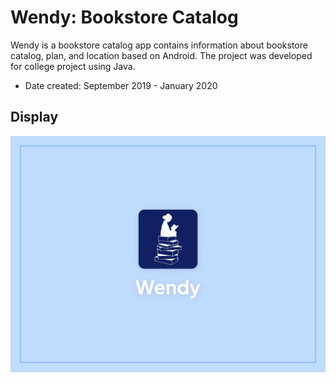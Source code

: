 # Wendy: Bookstore Catalog
Wendy is a bookstore catalog app contains information about bookstore catalog, plan, and location based on Android. The project was developed for college project using Java.

- Date created: September 2019 - January 2020

## Display
![Display](https://raw.githubusercontent.com/luqmanherifa/luqman-herifa-personal-portfolio-v2/main/src/images/mobile_wendy.png)
